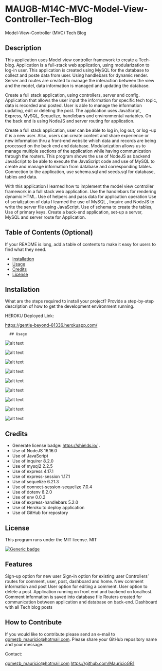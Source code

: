 # MAUGB-M14C-MVC-Model-View-Controller-Tech-Blog
Model-View-Controller (MVC) Tech Blog


## Description

This application uses Model view controller framework to create a Tech-blog.
Application is a full-stack web application, using modularization to log-in user.
This application is created using MySQL for the database to collect and poste data from user. Using handlebars for dynamic render.  
Server and routes are created to manage the interaction between the view and the model, data information is managed and updating the database.

Create a full stack application, using controllers, server and config.
Application that allows the user input the information for specific tech topic, data is recorded and posted. User is able to manage the information updating, edit or deleting the post. 
The application uses JavaScript, Express, MySQL, Sequelize, handlebars and environmental variables. 
On the back end is using NodeJS and server routing for application.

Create a full stack application, user can be able to log in, log out, or log -up if is a new user.
Also, users can create content and share experience or new information thru a front-end website which data and records are being processed on the back end and database.
Modularization allows us to manage multiple sections of the application while having communication through the routers.
This program shows the use of NodeJS as backend JavaScript to be able to execute the JavaScript code and use of MySQL to create and manage information from database and corresponding tables. 
Connection to the application, use schema.sql and seeds.sql for database, tables and data.

With this application I learned how to implement the model view controller framework in a full stack web application.
Use the handlebars for rendering dynamic HTML.
Use of helpers and pass data for application operation
Use of serialization of data
I learned the use of MySQL , Inquire and  NodeJS to write the server file using JavaScript.
Use of schema to create the tables, Use of primary keys.
Create a back-end application, set-up a server, MySQL and server route for Application. 


## Table of Contents (Optional)

If your README is long, add a table of contents to make it easy for users to find what they need.

- [Installation](#installation)
- [Usage](#usage)
- [Credits](#credits)
- [License](#license)

## Installation

What are the steps required to install your project? Provide a step-by-step description of how to get the development environment running.

HEROKU Deployed Link:

https://gentle-beyond-81336.herokuapp.com/



      ## Usage



![alt text](./assets/image1.jpg )

![alt text](./assets/image2.jpg)

![alt text](./assets/image3.jpg )

![alt text](./assets/image4.jpg)

![alt text](./assets/image5.jpg)

![alt text](./assets/image6.jpg)

![alt text](./assets/image7.jpg)

![alt text](./assets/image8.jpg)

![alt text](./assets/image9.jpg)

## Credits

-	Generate license badge: https://shields.io/ .  
-	Use of NodeJS   16.16.0
-	Use of JavaScript
-	Use of inquirer 8.2.0
-	Use of mysql2 2.2.5
-	Use of express 4.17.1
-	Use of express-session 1.17.1
-	Use of sequelize 6.21.3
-	Use of connect-session-sequelize 7.0.4
-	Use of dotenv 8.2.0
-	Use of env 0.0.2
-	Use of express-handlebars 5.2.0
-   Use of Heroku to deploy application
-   Use of GitHub for repostory


## License

This program runs under the MIT license.
    MIT
    
  [![Generic badge](https://img.shields.io/badge/License-MIT-green.svg)](https://choosealicense.com/licenses/mit/.)



## Features

Sign-up option for new user
Sign-in option for existing user
Controllers’ routes for comment, user, post, dashboard and home.
New comment information and post
User option for editing a comment.
User option to delete a post.
Application running on front end and backend on localhost.
Comment information is saved into database file
Routers created for communication between application and database on back-end.
Dashboard with all Tech blog posts



## How to Contribute

If you would like to contribute please send an e-mail to gomezb_mauricio@hotmail.com. Please share your GitHub repository name and your message.

Contact:

gomezb_mauricio@hotmail.com
https://github.com/MauricioGB1


